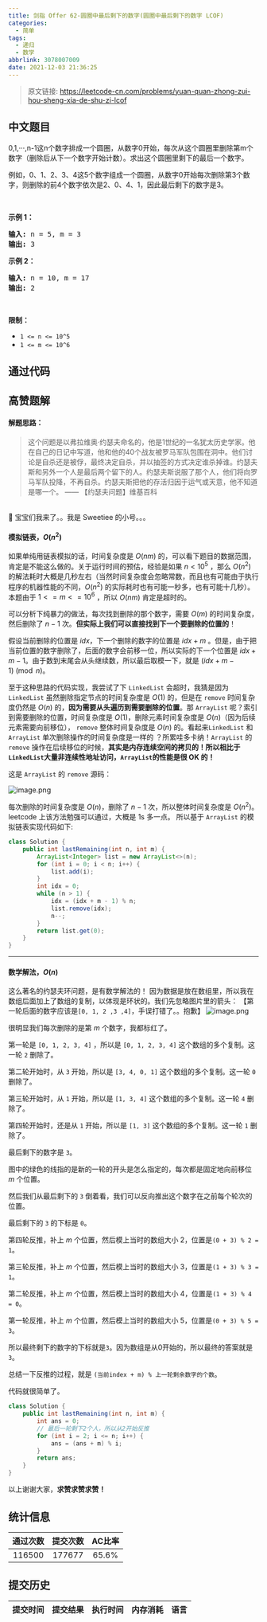 ```yaml
---
title: 剑指 Offer 62-圆圈中最后剩下的数字(圆圈中最后剩下的数字 LCOF)
categories:
  - 简单
tags:
  - 递归
  - 数学
abbrlink: 3078007009
date: 2021-12-03 21:36:25
---
```


> 原文链接: https://leetcode-cn.com/problems/yuan-quan-zhong-zui-hou-sheng-xia-de-shu-zi-lcof




## 中文题目
<div><p>0,1,···,n-1这n个数字排成一个圆圈，从数字0开始，每次从这个圆圈里删除第m个数字（删除后从下一个数字开始计数）。求出这个圆圈里剩下的最后一个数字。</p>

<p>例如，0、1、2、3、4这5个数字组成一个圆圈，从数字0开始每次删除第3个数字，则删除的前4个数字依次是2、0、4、1，因此最后剩下的数字是3。</p>

<p> </p>

<p><strong>示例 1：</strong></p>

<pre>
<strong>输入:</strong> n = 5, m = 3
<strong>输出: </strong>3
</pre>

<p><strong>示例 2：</strong></p>

<pre>
<strong>输入:</strong> n = 10, m = 17
<strong>输出: </strong>2
</pre>

<p> </p>

<p><strong>限制：</strong></p>

<ul>
	<li><code>1 <= n <= 10^5</code></li>
	<li><code>1 <= m <= 10^6</code></li>
</ul>
</div>

## 通过代码
<RecoDemo>
</RecoDemo>


## 高赞题解

#### 解题思路：
> 这个问题是以弗拉维奥·约瑟夫命名的，他是1世纪的一名犹太历史学家。他在自己的日记中写道，他和他的40个战友被罗马军队包围在洞中。他们讨论是自杀还是被俘，最终决定自杀，并以抽签的方式决定谁杀掉谁。约瑟夫斯和另外一个人是最后两个留下的人。约瑟夫斯说服了那个人，他们将向罗马军队投降，不再自杀。约瑟夫斯把他的存活归因于运气或天意，他不知道是哪一个。 —— 【约瑟夫问题】维基百科

<br>
🙋 宝宝们我来了。。我是 Sweetiee 的小号。。。

#### 模拟链表，$O(n^2)$

如果单纯用链表模拟的话，时间复杂度是 $O(nm)$ 的，可以看下题目的数据范围，肯定是不能这么做的。关于运行时间的预估，经验是如果 $n<10^5$ ，那么 $O(n^2)$ 的解法耗时大概是几秒左右（当然时间复杂度会忽略常数，而且也有可能由于执行程序的机器性能的不同，$O(n^2)$ 的实际耗时也有可能一秒多，也有可能十几秒）。本题由于 $1 <= m <= 10^6$ ，所以 $O(nm)$ 肯定是超时的。

可以分析下纯暴力的做法，每次找到删除的那个数字，需要 $O(m)$ 的时间复杂度，然后删除了 $n-1$ 次。**但实际上我们可以直接找到下一个要删除的位置的**！

假设当前删除的位置是 $idx$，下一个删除的数字的位置是 $idx + m$ 。但是，由于把当前位置的数字删除了，后面的数字会前移一位，所以实际的下一个位置是 $idx + m - 1$。由于数到末尾会从头继续数，所以最后取模一下，就是 $(idx + m - 1) \pmod n$。

至于这种思路的代码实现，我尝试了下 `LinkedList` 会超时，我猜是因为 `LinkedList` 虽然删除指定节点的时间复杂度是 $O(1)$ 的，但是在 `remove` 时间复杂度仍然是 $O(n)$ 的，**因为需要从头遍历到需要删除的位置**。那 `ArrayList` 呢？索引到需要删除的位置，时间复杂度是 $O(1)$，删除元素时间复杂度是 $O(n)$（因为后续元素需要向前移位）， `remove` 整体时间复杂度是 $O(n)$ 的。看起来`LinkedList` 和 `ArrayList` 单次删除操作的时间复杂度是一样的 ？所累哇多卡纳！`ArrayList` 的 `remove` 操作在后续移位的时候，**其实是内存连续空间的拷贝的！所以相比于`LinkedList`大量非连续性地址访问，`ArrayList`的性能是很 OK 的！**

这是 `ArrayList` 的 `remove` 源码：

![image.png](../images/yuan-quan-zhong-zui-hou-sheng-xia-de-shu-zi-lcof-0.png)


每次删除的时间复杂度是 $O(n)$，删除了 $n-1$ 次，所以整体时间复杂度是 $O(n^2)$。leetcode 上该方法勉强可以通过，大概是 1s 多一点。
所以基于 `ArrayList` 的模拟链表实现代码如下:

```Java []
class Solution {
    public int lastRemaining(int n, int m) {
        ArrayList<Integer> list = new ArrayList<>(n);
        for (int i = 0; i < n; i++) {
            list.add(i);
        }
        int idx = 0;
        while (n > 1) {
            idx = (idx + m - 1) % n;
            list.remove(idx);
            n--;
        }
        return list.get(0);
    }
}
```

---
#### 数学解法，$O(n)$

这么著名的约瑟夫环问题，是有数学解法的！
因为数据是放在数组里，所以我在数组后面加上了数组的复制，以体现是环状的。我们先忽略图片里的箭头：
【第一轮后面的数字应该是`[0, 1, 2 ,3 ,4]`，手误打错了。。抱歉】
![image.png](../images/yuan-quan-zhong-zui-hou-sheng-xia-de-shu-zi-lcof-1.png)

很明显我们每次删除的是第 $m$ 个数字，我都标红了。

第一轮是 `[0, 1, 2, 3, 4]` ，所以是 `[0, 1, 2, 3, 4]` 这个数组的多个复制。这一轮 `2` 删除了。

第二轮开始时，从 `3` 开始，所以是 `[3, 4, 0, 1]` 这个数组的多个复制。这一轮 `0` 删除了。
 
第三轮开始时，从 `1` 开始，所以是 `[1, 3, 4]` 这个数组的多个复制。这一轮 `4` 删除了。

第四轮开始时，还是从 `1` 开始，所以是 `[1, 3]` 这个数组的多个复制。这一轮 `1` 删除了。

最后剩下的数字是 `3`。

图中的绿色的线指的是新的一轮的开头是怎么指定的，每次都是固定地向前移位 $m$ 个位置。

然后我们从最后剩下的 `3` 倒着看，我们可以反向推出这个数字在之前每个轮次的位置。

最后剩下的 `3` 的下标是 `0`。

第四轮反推，补上 $m$ 个位置，然后模上当时的数组大小 $2$，位置是`(0 + 3) % 2 = 1`。

第三轮反推，补上 $m$ 个位置，然后模上当时的数组大小 $3$，位置是`(1 + 3) % 3 = 1`。

第二轮反推，补上 $m$ 个位置，然后模上当时的数组大小 $4$，位置是`(1 + 3) % 4 = 0`。

第一轮反推，补上 $m$ 个位置，然后模上当时的数组大小 $5$，位置是`(0 + 3) % 5 = 3`。

所以最终剩下的数字的下标就是`3`。因为数组是从0开始的，所以最终的答案就是`3`。

总结一下反推的过程，就是 `(当前index + m) % 上一轮剩余数字的个数`。

代码就很简单了。

```Java []
class Solution {
    public int lastRemaining(int n, int m) {
        int ans = 0;
        // 最后一轮剩下2个人，所以从2开始反推
        for (int i = 2; i <= n; i++) {
            ans = (ans + m) % i;
        }
        return ans;
    }
}
```


以上谢谢大家，**求赞求赞求赞！**

## 统计信息
| 通过次数 | 提交次数 | AC比率 |
| :------: | :------: | :------: |
|    116500    |    177677    |   65.6%   |

## 提交历史
| 提交时间 | 提交结果 | 执行时间 |  内存消耗  | 语言 |
| :------: | :------: | :------: | :--------: | :--------: |
